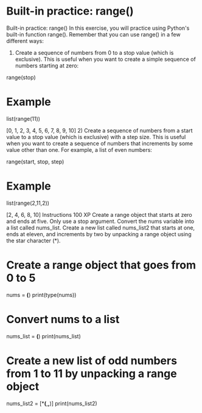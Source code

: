 # Built-in practice: range()

Built-in practice: range()
In this exercise, you will practice using Python's built-in function range(). Remember that you can use range() in a few different ways:

1) Create a sequence of numbers from 0 to a stop value (which is exclusive). This is useful when you want to create a simple sequence of numbers starting at zero:

range(stop)

# Example
list(range(11))

[0, 1, 2, 3, 4, 5, 6, 7, 8, 9, 10]
2) Create a sequence of numbers from a start value to a stop value (which is exclusive) with a step size. This is useful when you want to create a sequence of numbers that increments by some value other than one. For example, a list of even numbers:

range(start, stop, step)

# Example
list(range(2,11,2))

[2, 4, 6, 8, 10]
Instructions
100 XP
Create a range object that starts at zero and ends at five. Only use a stop argument.
Convert the nums variable into a list called nums_list.
Create a new list called nums_list2 that starts at one, ends at eleven, and increments by two by unpacking a range object using the star character (*).

# Create a range object that goes from 0 to 5
nums = ____(____)
print(type(nums))

# Convert nums to a list
nums_list = ____(____)
print(nums_list)

# Create a new list of odd numbers from 1 to 11 by unpacking a range object
nums_list2 = [*____(____,____,____)]
print(nums_list2)